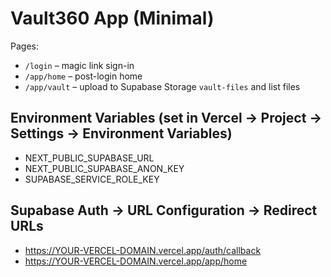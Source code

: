 # Vault360 App (Minimal)

Pages:
- `/login` – magic link sign-in
- `/app/home` – post-login home
- `/app/vault` – upload to Supabase Storage `vault-files` and list files

## Environment Variables (set in Vercel → Project → Settings → Environment Variables)
- NEXT_PUBLIC_SUPABASE_URL
- NEXT_PUBLIC_SUPABASE_ANON_KEY
- SUPABASE_SERVICE_ROLE_KEY

## Supabase Auth → URL Configuration → Redirect URLs
- https://YOUR-VERCEL-DOMAIN.vercel.app/auth/callback
- https://YOUR-VERCEL-DOMAIN.vercel.app/app/home
